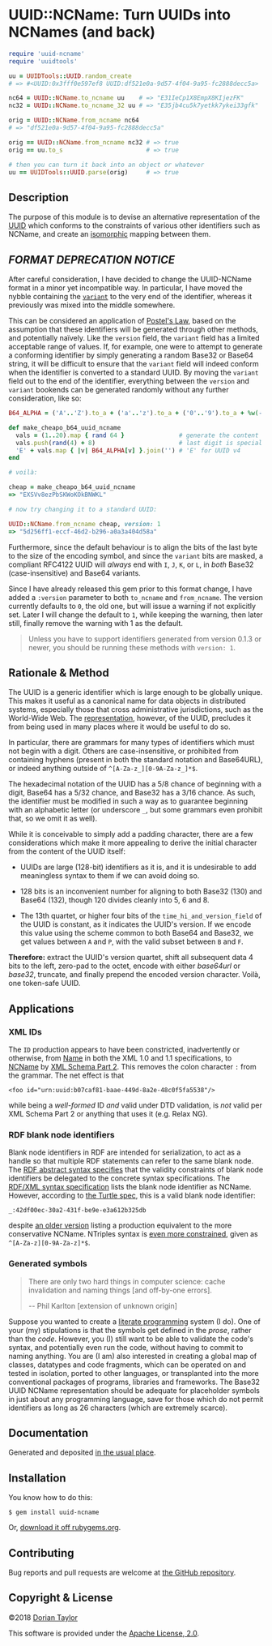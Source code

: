 # UUID::NCName: Turn UUIDs into NCNames (and back)

```ruby
require 'uuid-ncname'
require 'uuidtools'

uu = UUIDTools::UUID.random_create
# => #<UUID:0x3fff0e597ef8 UUID:df521e0a-9d57-4f04-9a95-fc2888decc5a>

nc64 = UUID::NCName.to_ncname uu    # => "E31IeCp1X8EmpX8KIjezFK"
nc32 = UUID::NCName.to_ncname_32 uu # => "E35jb4cu5k7yetkk7ykei33gfk"

orig = UUID::NCName.from_ncname nc64
# => "df521e0a-9d57-4f04-9a95-fc2888decc5a"

orig == UUID::NCName.from_ncname nc32 # => true
orig == uu.to_s                       # => true

# then you can turn it back into an object or whatever
uu == UUIDTools::UUID.parse(orig)     # => true
```

## Description

The purpose of this module is to devise an alternative representation
of the [UUID](http://tools.ietf.org/html/rfc4122) which conforms to
the constraints of various other identifiers such as NCName, and create an
[isomorphic](http://en.wikipedia.org/wiki/Isomorphism) mapping between
them.

## _FORMAT DEPRECATION NOTICE_

After careful consideration, I have decided to change the UUID-NCName
format in a minor yet incompatible way. In particular, I have moved
the nybble containing
the [`variant`](https://tools.ietf.org/html/rfc4122#section-4.1.1) to
the very end of the identifier, whereas it previously was mixed into
the middle somewhere.

This can be considered an application
of [Postel's Law](https://en.wikipedia.org/wiki/Postel%27s_law), based
on the assumption that these identifiers will be generated through
other methods, and potentially naïvely. Like the `version` field, the
`variant` field has a limited acceptable range of values. If, for
example, one were to attempt to generate a conforming identifier by
simply generating a random Base32 or Base64 string, it will be
difficult to ensure that the `variant` field will indeed conform when
the identifier is converted to a standard UUID. By moving the
`variant` field out to the end of the identifier, everything between
the `version` and `variant` bookends can be generated randomly without
any further consideration, like so:

```ruby
B64_ALPHA = ('A'..'Z').to_a + ('a'..'z').to_a + ('0'..'9').to_a + %w(- _)

def make_cheapo_b64_uuid_ncname
  vals = (1..20).map { rand 64 }               # generate the content
  vals.push(rand(4) + 8)                       # last digit is special
  'E' + vals.map { |v| B64_ALPHA[v] }.join('') # 'E' for UUID v4
end

# voilà:

cheap = make_cheapo_b64_uuid_ncname
=> "EXSVv8ezPbSKWoKOkBNWKL"

# now try changing it to a standard UUID:

UUID::NCName.from_ncname cheap, version: 1
=> "5d256ff1-eccf-46d2-b296-a0a3a404d58a"
```

Furthermore, since the default behaviour is to align the bits of the
last byte to the size of the encoding symbol, and since the `variant`
bits are masked, a compliant RFC4122 UUID will _always_ end with `I`,
`J`, `K`, or `L`, in _both_ Base32 (case-insensitive) and Base64
variants.

Since I have already released this gem prior to this format change, I
have added a `:version` parameter to both `to_ncname` and
`from_ncname`. The version currently defaults to `0`, the old one, but
will issue a warning if not explicitly set. Later I will change the
default to `1`, while keeping the warning, then later still, finally
remove the warning with 1 as the default.

> Unless you have to support identifiers generated from version 0.1.3
> or newer, you should be running these methods with `version: 1`.

## Rationale & Method

The UUID is a generic identifier which is large enough to be globally
unique. This makes it useful as a canonical name for data objects in
distributed systems, especially those that cross administrative
jurisdictions, such as the World-Wide Web. The
[representation](http://tools.ietf.org/html/rfc4122#section-3),
however, of the UUID, precludes it from being used in many places
where it would be useful to do so.

In particular, there are grammars for many types of identifiers which
must not begin with a digit. Others are case-insensitive, or
prohibited from containing hyphens (present in both the standard
notation and Base64URL), or indeed anything outside of
`^[A-Za-z_][0-9A-Za-z_]*$`.

The hexadecimal notation of the UUID has a 5/8 chance of beginning
with a digit, Base64 has a 5/32 chance, and Base32 has a 3/16
chance. As such, the identifier must be modified in such a way as to
guarantee beginning with an alphabetic letter (or underscore `_`, but
some grammars even prohibit that, so we omit it as well).

While it is conceivable to simply add a padding character, there are a
few considerations which make it more appealing to derive the initial
character from the content of the UUID itself:

* UUIDs are large (128-bit) identifiers as it is, and it is
  undesirable to add meaningless syntax to them if we can avoid doing
  so.

* 128 bits is an inconvenient number for aligning to both Base32 (130)
  and Base64 (132), though 120 divides cleanly into 5, 6 and 8.

* The 13th quartet, or higher four bits of the
  `time_hi_and_version_field` of the UUID is constant, as it indicates
  the UUID's version. If we encode this value using the scheme common
  to both Base64 and Base32, we get values between `A` and `P`, with
  the valid subset between `B` and `F`.

**Therefore:** extract the UUID's version quartet, shift all
subsequent data 4 bits to the left, zero-pad to the octet, encode with
either _base64url_ or _base32_, truncate, and finally prepend the
encoded version character. Voilà, one token-safe UUID.

## Applications

### XML IDs

The `ID` production appears to have been constricted, inadvertently or
otherwise, from [Name](http://www.w3.org/TR/xml11/#NT-Name) in both
the XML 1.0 and 1.1 specifications,
to [NCName](http://www.w3.org/TR/xml-names/#NT-NCName)
by [XML Schema Part 2](http://www.w3.org/TR/xmlschema-2/#ID). This
removes the colon character `:` from the grammar. The net effect is
that

    <foo id="urn:uuid:b07caf81-baae-449d-8a2e-48c0f5fa5538"/>

while being a _well-formed_ ID _and_ valid under DTD validation, is
_not_ valid per XML Schema Part 2 or anything that uses it (e.g. Relax
NG).

### RDF blank node identifiers

Blank node identifiers in RDF are intended for serialization, to act
as a handle so that multiple RDF statements can refer to the same
blank
node. The
[RDF abstract syntax specifies](http://www.w3.org/TR/rdf-concepts/#section-URI-Vocabulary) that
the validity constraints of blank node identifiers be delegated to the
concrete syntax
specifications. The
[RDF/XML syntax specification](http://www.w3.org/TR/rdf-syntax-grammar/#rdf-id) lists
the blank node identifier as NCName. However, according
to [the Turtle spec](http://www.w3.org/TR/turtle/#BNodes), this is a
valid blank node identifier:

    _:42df00ec-30a2-431f-be9e-e3a612b325db

despite
[an older version](http://www.w3.org/TeamSubmission/turtle/#nodeID)
listing a production equivalent to the more conservative
NCName. NTriples syntax is
[even more constrained](http://www.w3.org/TR/rdf-testcases/#ntriples),
given as `^[A-Za-z][0-9A-Za-z]*$`.

### Generated symbols

> There are only two hard things in computer science: cache
> invalidation and naming things [and off-by-one errors].
>
> -- Phil Karlton [extension of unknown origin]

Suppose you wanted to create a [literate
programming](http://en.wikipedia.org/wiki/Literate_programming) system
(I do). One of your (my) stipulations is that the symbols get defined
in the *prose*, rather than the _code_. However, you (I) still want
to be able to validate the code's syntax, and potentially even run the
code, without having to commit to naming anything. You are (I am) also
interested in creating a global map of classes, datatypes and code
fragments, which can be operated on and tested in isolation, ported to
other languages, or transplanted into the more conventional packages
of programs, libraries and frameworks. The Base32 UUID NCName
representation should be adequate for placeholder symbols in just
about any programming language, save for those which do not permit
identifiers as long as 26 characters (which are extremely scarce).

## Documentation

Generated and deposited
[in the usual place](http://www.rubydoc.info/gems/uuid-ncname/).

## Installation

You know how to do this:

    $ gem install uuid-ncname

Or, [download it off rubygems.org](https://rubygems.org/gems/uuid-ncname).

## Contributing

Bug reports and pull requests are welcome at
[the GitHub repository](https://github.com/doriantaylor/rb-uuid-ncname).

## Copyright & License

©2018 [Dorian Taylor](https://doriantaylor.com/)

This software is provided under
the [Apache License, 2.0](https://www.apache.org/licenses/LICENSE-2.0).
